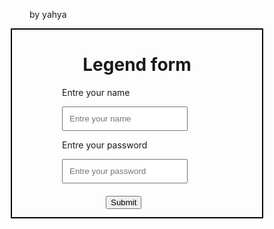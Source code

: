 by yahya
<html>
    <head>
        <style>
      .outer {
        margin: auto;
        height: 300px;
        width: 400px;
        border: 2px solid black;
        position: relative;
      }
      p {
        margin-left: 80px;
      }
      .in {
        margin-left: 80px;
        padding: 10px;
      }
      #bt {
        margin-top: 20px;
        position: absolute;
        left: 150px;
      }
      #bt:hover {
        background: green;
        font-size: 13px;
        cursor: pointer;
        color: white;
      }
    </style>
        <script>
      function fa() {
        if (a.value == "" || b.value == "") {
          f();
          document.getElementById("a").style.border = "3px solid red";
          document.getElementById("b").style.border = "3px solid red";
          bt.value = " u cant, bro ";
        } else {
          document.getElementById("a").style.border = "3px solid green";
          document.getElementById("b").style.border = "3px solid green";
          bt.value = "hanta ktbtihom";
          bt.style.left = "120px";
        }
      }
      flag = 1;
      function f() {
        if (flag == 1) {
          bt.style.left = "210px";
          flag = 2;
        } else if (flag == 2) {
          bt.style.left = "80px";
          flag = 1;
        }
      }
    </script>
    </head>
    <body>
        <div class="outer">
            <h1 style="text-align: center">Legend form</h1>
            <p>Entre your name</p>
            <input class="in" type="text" placeholder="Entre your name"
                id="a" />
            <p>Entre your password</p>
            <input
                class="in"
                type="password"
                placeholder="Entre your password"
                id="b" />
            <br />
            <input
                type="submit"
                onmouseenter="fa()"
                onclick="alert('one piece 3mk')"
                id="bt" />
        </div>
    </body>
</html>
